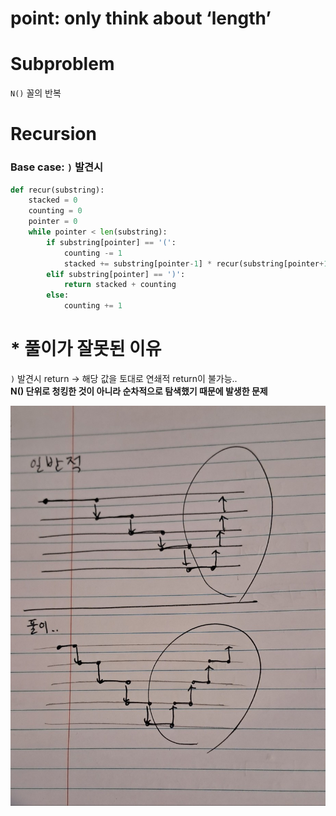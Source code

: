 # point: only think about ‘length’

# Subproblem

`N()` 꼴의 반복

# Recursion

### Base case: `)` 발견시

```python
def recur(substring):
	stacked = 0
	counting = 0
	pointer = 0
	while pointer < len(substring):
		if substring[pointer] == '(':
			counting -= 1
			stacked += substring[pointer-1] * recur(substring[pointer+1:]
		elif substring[pointer] == ')':
			return stacked + counting
		else:
			counting += 1
```

# * 풀이가 잘못된 이유

`)` 발견시 return → 해당 값을 토대로 연쇄적 return이 불가능..  
**N() 단위로 청킹한 것이 아니라 순차적으로 탐색했기 때문에 발생한 문제**

![](./ㅋㅋ.jpeg)